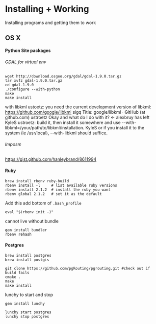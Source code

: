 # Installing + Working
Installing programs and getting them to work

## OS X
#### Python Site packages
######  GDAL for virtual env
```
wget http://download.osgeo.org/gdal/gdal-1.9.0.tar.gz
tar xvfz gdal-1.9.0.tar.gz
cd gdal-1.9.0
./configure --with-python
make
make install
```

with libkml
ustoetz: you need the current development version of libkml: https://github.com/google/libkml 
sigq
Title: google/libkml · GitHub (at github.com) 
ustroetz
Okay and what do I do with it? 
← alexbruy has left  
KyleS
ustroetz: build it, then install it somewhere and use --with-libkml=/your/path/to/libkml/installation. 
KyleS
or if you install it to the system (ie /usr/local), --with-libkml should suffice. 

######  Imposm
https://gist.github.com/hanleybrand/8611994

#### Ruby
```
brew install rbenv ruby-build
rbenv install -l     # list available ruby versions
rbenv install 2.1.2  # install the ruby you want
rbenv global 2.1.2   # set it as the default
```
Add this add bottom of `.bash_profile`
```
eval "$(rbenv init -)"
```
cannot live without bundle
```
gem install bundler
rbenv rehash
```

#### Postgres
```
brew install postgres
brew install postgis
```

```
git clone https://github.com/pgRouting/pgrouting.git #check out if build fails
cmake .
make
make install
```

lunchy to start and stop
```
gem install lunchy

lunchy start postgres
lunchy stop postgres
```


